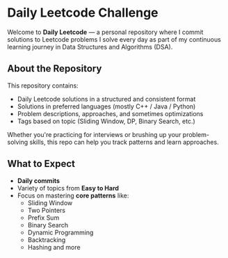 # Daily Leetcode Challenge

Welcome to **Daily Leetcode** — a personal repository where I commit solutions to Leetcode problems I solve every day as part of my continuous learning journey in Data Structures and Algorithms (DSA).

## About the Repository

This repository contains:
-  Daily Leetcode solutions in a structured and consistent format
-  Solutions in preferred languages (mostly C++ / Java / Python)
-  Problem descriptions, approaches, and sometimes optimizations
-  Tags based on topic (Sliding Window, DP, Binary Search, etc.)

Whether you're practicing for interviews or brushing up your problem-solving skills, this repo can help you track patterns and learn approaches.

## What to Expect

- **Daily commits**
- Variety of topics from **Easy to Hard**
- Focus on mastering **core patterns** like:
  - Sliding Window
  - Two Pointers
  - Prefix Sum
  - Binary Search
  - Dynamic Programming
  - Backtracking
  - Hashing and more

